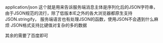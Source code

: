 application/json
	这个就是用来告诉服务端消息主体是序列化后的JSON字符串，由于JSON规范的流行，除了低版本IE之外的各大浏览器都原生支持JSON.stringify，
服务端语言也有处理JSON的函数，使用JSON不会遇到什么麻烦
	JSON格式支持比键值对复杂的多的数据
	
其余的需要了百度即可